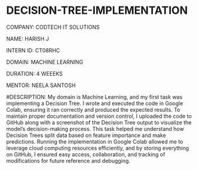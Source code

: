 # DECISION-TREE-IMPLEMENTATION

COMPANY: CODTECH IT SOLUTIONS

NAME: HARISH J

INTERN ID: CT08RHC

DOMAIN: MACHINE LEARNING

DURATION: 4 WEEEKS

MENTOR: NEELA SANTOSH

#DESCRIPTION: My domain is Machine Learning, and my first task was implementing a Decision Tree. I wrote and executed the code in Google Colab, ensuring it ran correctly and produced the expected results. To maintain proper documentation and version control, I uploaded the code to GitHub along with a screenshot of the Decision Tree output to visualize the model’s decision-making process. This task helped me understand how Decision Trees split data based on feature importance and make predictions. Running the implementation in Google Colab allowed me to leverage cloud computing resources efficiently, and by storing everything on GitHub, I ensured easy access, collaboration, and tracking of modifications for future reference and debugging.
